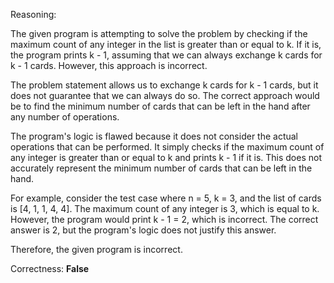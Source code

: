 Reasoning:

The given program is attempting to solve the problem by checking if the maximum count of any integer in the list is greater than or equal to k. If it is, the program prints k - 1, assuming that we can always exchange k cards for k - 1 cards. However, this approach is incorrect.

The problem statement allows us to exchange k cards for k - 1 cards, but it does not guarantee that we can always do so. The correct approach would be to find the minimum number of cards that can be left in the hand after any number of operations.

The program's logic is flawed because it does not consider the actual operations that can be performed. It simply checks if the maximum count of any integer is greater than or equal to k and prints k - 1 if it is. This does not accurately represent the minimum number of cards that can be left in the hand.

For example, consider the test case where n = 5, k = 3, and the list of cards is [4, 1, 1, 4, 4]. The maximum count of any integer is 3, which is equal to k. However, the program would print k - 1 = 2, which is incorrect. The correct answer is 2, but the program's logic does not justify this answer.

Therefore, the given program is incorrect.

Correctness: **False**